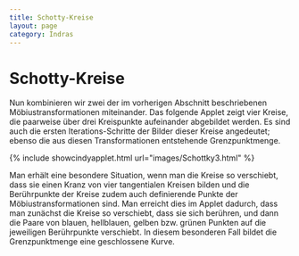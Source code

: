 ```yaml
---
title: Schotty-Kreise
layout: page
category: Indras
---
```


# Schotty-Kreise

Nun kombinieren wir zwei der im vorherigen Abschnitt beschriebenen Möbiustransformationen miteinander. Das folgende Applet zeigt vier Kreise, die paarweise über drei Kreispunkte aufeinander abgebildet werden. Es sind auch die ersten Iterations-Schritte der Bilder dieser Kreise angedeutet; ebenso die aus diesen Transformationen entstehende Grenzpunktmenge.


{% include showcindyapplet.html url="images/Schottky3.html" %}


Man erhält eine besondere Situation, wenn man die Kreise so verschiebt, dass sie einen Kranz von vier tangentialen Kreisen bilden und die Berührpunkte der Kreise zudem auch definierende Punkte der Möbiustransformationen sind. Man erreicht dies im Applet dadurch, dass man zunächst die Kreise so verschiebt, dass sie sich berühren, und dann die Paare von blauen, hellblauen, gelben bzw. grünen Punkten auf die jeweiligen Berührpunkte verschiebt. In diesem besonderen Fall bildet die Grenzpunktmenge eine geschlossene Kurve.
